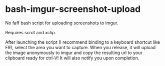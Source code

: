 bash-imgur-screenshot-upload
============================

No faff bash script for uploading screenshots to imgur.

Requires scrot and xclip.

After launching the script (I recommend binding to a keyboard shortcut like F9), select the area you want to capture.
When you release, it will upload the image anonymously to imgur and copy the resulting url to your clipboard ready for ctrl-V!
It will also notify you upon completion.
